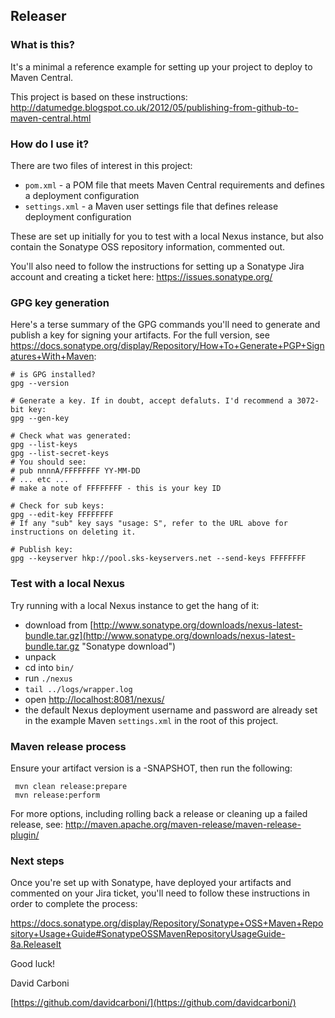 
Releaser
--------


### What is this?

It's a minimal a reference example for setting up your project to deploy to Maven Central.

This project is based on these instructions: http://datumedge.blogspot.co.uk/2012/05/publishing-from-github-to-maven-central.html


### How do I use it?

There are two files of interest in this project:
 * `pom.xml` - a POM file that meets Maven Central requirements and defines a deployment configuration
 * `settings.xml` - a Maven user settings file that defines release deployment configuration

These are set up initially for you to test with a local Nexus instance, but also contain the Sonatype OSS repository information, commented out.

You'll also need to follow the instructions for setting up a Sonatype Jira account and creating a ticket here: https://issues.sonatype.org/


### GPG key generation

Here's a terse summary of the GPG commands you'll need to generate and publish a key for signing your artifacts. For the full version, see https://docs.sonatype.org/display/Repository/How+To+Generate+PGP+Signatures+With+Maven:

    # is GPG installed?
    gpg --version 
    
    # Generate a key. If in doubt, accept defaluts. I'd recommend a 3072-bit key:
    gpg --gen-key
    
    # Check what was generated:
    gpg --list-keys
    gpg --list-secret-keys
    # You should see:
    # pub nnnnA/FFFFFFFF YY-MM-DD
    # ... etc ...
    # make a note of FFFFFFFF - this is your key ID
    
    # Check for sub keys:
    gpg --edit-key FFFFFFFF
    # If any "sub" key says "usage: S", refer to the URL above for instructions on deleting it.
    
    # Publish key:
    gpg --keyserver hkp://pool.sks-keyservers.net --send-keys FFFFFFFF


### Test with a local Nexus

Try running with a local Nexus instance to get the hang of it:
 * download from [http://www.sonatype.org/downloads/nexus-latest-bundle.tar.gz](http://www.sonatype.org/downloads/nexus-latest-bundle.tar.gz "Sonatype download")
 * unpack
 * cd into `bin/`
 * run `./nexus`
 * `tail ../logs/wrapper.log`
 * open [http://localhost:8081/nexus/](http://localhost:8081/nexus/ "If you have Nexus installed and running locally this link will work for you")
 * the default Nexus deployment username and password are already set in the example Maven `settings.xml` in the root of this project.


### Maven release process
 
 Ensure your artifact version is a -SNAPSHOT, then run the following:
 
     mvn clean release:prepare
     mvn release:perform

For more options, including rolling back a release or cleaning up a failed release, see: http://maven.apache.org/maven-release/maven-release-plugin/


### Next steps

Once you're set up with Sonatype, have deployed your artifacts and commented on your Jira ticket, you'll need to follow these instructions in order to complete the process:

https://docs.sonatype.org/display/Repository/Sonatype+OSS+Maven+Repository+Usage+Guide#SonatypeOSSMavenRepositoryUsageGuide-8a.ReleaseIt


Good luck!

David Carboni

[https://github.com/davidcarboni/](https://github.com/davidcarboni/)
